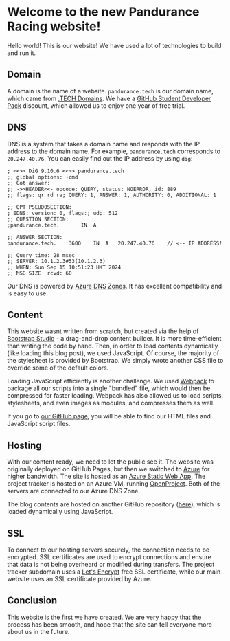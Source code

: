 # Welcome to the new Pandurance Racing website!

Hello world! This is our website! We have used a lot of technologies to build and run it.

## Domain

A domain is the name of a website. `pandurance.tech` is our domain name, which came from [.TECH Domains](https://get.tech).
We have a [GitHub Student Developer Pack](https://education.github.com/pack) discount, which allowed us to enjoy one year of free trial.

## DNS

DNS is a system that takes a domain name and responds with the IP address to the domain name. For example, `pandurance.tech`
corresponds to `20.247.40.76`. You can easily find out the IP address by using `dig`:

```plaintext
; <<>> DiG 9.10.6 <<>> pandurance.tech
;; global options: +cmd
;; Got answer:
;; ->>HEADER<<- opcode: QUERY, status: NOERROR, id: 889
;; flags: qr rd ra; QUERY: 1, ANSWER: 1, AUTHORITY: 0, ADDITIONAL: 1

;; OPT PSEUDOSECTION:
; EDNS: version: 0, flags:; udp: 512
;; QUESTION SECTION:
;pandurance.tech.       IN  A

;; ANSWER SECTION:
pandurance.tech.    3600    IN  A   20.247.40.76    // <-- IP ADDRESS!

;; Query time: 28 msec
;; SERVER: 10.1.2.3#53(10.1.2.3)
;; WHEN: Sun Sep 15 10:51:23 HKT 2024
;; MSG SIZE  rcvd: 60
```

Our DNS is powered by [Azure DNS Zones](https://learn.microsoft.com/en-us/azure/dns/dns-zones-records). It has excellent compatibility and is easy to use.

## Content

This website wasnt written from scratch, but created via the help of [Bootstrap Studio](https://bootstrapstudio.io) - a drag-and-drop content builder.
It is more time-efficient than writing the code by hand. Then, in order to load contents dynamically (like loading this blog post), we used
JavaScript. Of course, the majority of the stylesheet is provided by Bootstrap. We simply wrote another CSS file to
override some of the default colors.

Loading JavaScript efficiently is another challenge. We used [Webpack](https://webpack.js.org) to package all our scripts
into a single "bundled" file, which would then be compressed for faster loading. Webpack has also allowed us to load scripts, stylesheets,
and even images as modules, and compresses them as well.

If you go to [our GitHub page](https://github.com/zcg-coder/pandurance-web), you will be able to find our HTML files and JavaScript script files.

## Hosting

With our content ready, we need to let the public see it. The website was originally deployed on GitHub Pages, but then
we switched to [Azure](https://azure.com) for higher bandwidth. The site is hosted as an [Azure Static Web App](https://azure.microsoft.com/en-us/products/app-service/static). The project
tracker is hosted on an Azure VM, running [OpenProject](https://www.openproject.org). Both of the servers are connected to our Azure DNS Zone.

The blog contents are hosted on another GitHub repository ([here](https://github.com/zcg-coder/pandurance-blogs)), which is loaded dynamically using JavaScript.

## SSL

To connect to our hosting servers securely, the connection needs to be encrypted. SSL certificates are used to encrypt
connections and ensure that data is not being overheard or modified during transfers. The project tracker subdomain uses
a [Let's Encrypt](https://letsencrypt.org) free SSL certificate, while our main website uses an SSL certificate provided by Azure.

## Conclusion

This website is the first we have created. We are very happy that the process has been smooth, and hope that the site can tell everyone more about us in the future.
